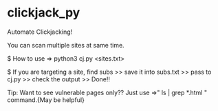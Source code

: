 # clickjack_py
Automate Clickjacking!

You can scan multiple sites at same time.

$ How to use =>
python3 cj.py <sites.txt>

$ If you are targeting a site, find subs >> save it into subs.txt >> pass to cj.py >> check the output >> Done!!

Tip: Want to see vulnerable pages only?? Just use =>" ls | grep *.html " command.{May be helpful}
